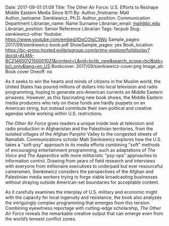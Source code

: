 Date: 2017-09-01 01:09
Title: The Other Air Force: U.S. Efforts to Reshape Middle Eastern Media Since 9/11
By:
Author_firstname: Matt 
Author_lastname: Sienkiewicz, Ph.D.
Author_position: Communication Department
Librarian_name: Name Surname
Librarian_email: mail@bc.edu
Librarian_position: Senior Reference Librarian
Tags: facpub
Slug: sienkiewicz-other
Youtube: https://www.youtube.com/embed/IDpCOtsC3Wo
Sample_pages: 2017/09/sienkiewicz-book.pdf
ShowSample_pages: yes
Book_location: https://bc-primo.hosted.exlibrisgroup.com/primo-explore/fulldisplay?docid=ALMA-BC21465012150001021&context=L&vid=bclib_new&search_scope=bcl&tab=bcl_only&lang=en_US
Bookcover: 2017/09/sienkiewicz-cover.png
Image_alt: Book cover
Oneoff: no

As it seeks to win the hearts and minds of citizens in the Muslim world, the United States has poured millions of dollars into local television and radio programming, hoping to generate pro-American currents on Middle Eastern airwaves. However, as this fascinating new book shows, the Middle Eastern media producers who rely on these funds are hardly puppets on an American string, but instead contribute their own political and creative agendas while working within U.S. restrictions.  
 
<em>The Other Air Force</em> gives readers a unique inside look at television and radio production in Afghanistan and the Palestinian territories, from the isolated villages of the Afghan Panjshir Valley to the congested streets of Ramallah. Communications scholar Matt Sienkiewicz explores how the U.S. takes a "soft-psy" approach to its media efforts combining "soft" methods of encouraging entertainment programming, such as adaptations of <em>The Voice</em> and <em>The Apprentice</em> with more militaristic "psy-ops" approaches to information control. Drawing from years of field research and interviews with everyone from millionaire executives to underpaid but ever resourceful cameramen, Sienkiewicz considers the perspectives of the Afghan and Palestinian media workers trying to forge viable broadcasting businesses without straying outside American-set boundaries for acceptable content.   
 
As it carefully examines the interplay of U.S. military and economic might with the capacity for local ingenuity and resistance, the book also analyzes the intriguingly complex programming that emerges from this tension. Combining eyewitness reportage with cutting-edge scholarship, <em>The Other Air Force</em> reveals the remarkable creative output that can emerge even from the world’s tensest conflict zones.